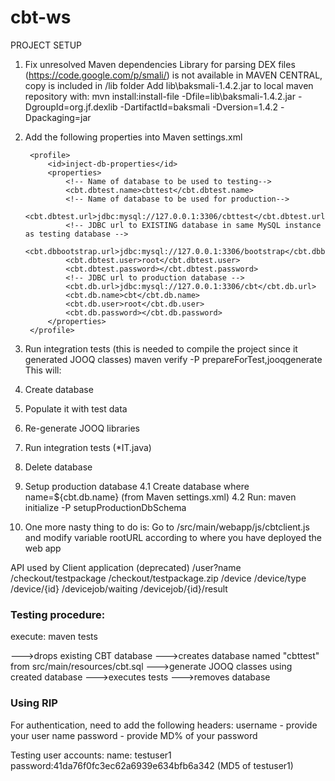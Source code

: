 cbt-ws
======

PROJECT SETUP
1. Fix unresolved Maven dependencies
Library for parsing DEX files (https://code.google.com/p/smali/) is not available in MAVEN CENTRAL, copy is included in /lib folder
Add lib\baksmali-1.4.2.jar to local maven repository with:
mvn install:install-file -Dfile=lib\baksmali-1.4.2.jar -DgroupId=org.jf.dexlib -DartifactId=baksmali -Dversion=1.4.2 -Dpackaging=jar

2. Add the following properties into Maven settings.xml

		<profile>
			<id>inject-db-properties</id>
			<properties>
				<!-- Name of database to be used to testing-->
				<cbt.dbtest.name>cbttest</cbt.dbtest.name>
				<!-- Name of database to be used for production-->				
				<cbt.dbtest.url>jdbc:mysql://127.0.0.1:3306/cbttest</cbt.dbtest.url>
				<!-- JDBC url to EXISTING database in same MySQL instance as testing database -->
				<cbt.dbbootstrap.url>jdbc:mysql://127.0.0.1:3306/bootstrap</cbt.dbbootstrap.url>
				<cbt.dbtest.user>root</cbt.dbtest.user>
				<cbt.dbtest.password></cbt.dbtest.password>
				<!-- JDBC url to production database -->
				<cbt.db.url>jdbc:mysql://127.0.0.1:3306/cbt</cbt.db.url>
				<cbt.db.name>cbt</cbt.db.name>
				<cbt.db.user>root</cbt.db.user>
				<cbt.db.password></cbt.db.password>
			</properties>
		</profile>

3. Run integration tests (this is needed to compile the project since it generated JOOQ classes)
maven verify -P prepareForTest,jooqgenerate
This will:
1. Create database
2. Populate it with test data
3. Re-generate JOOQ libraries
3. Run integration tests (*IT.java)
4. Delete database

4. Setup production database
4.1 Create database where name=${cbt.db.name} (from Maven settings.xml)
4.2 Run: maven initialize -P setupProductionDbSchema

5. One more nasty thing to do is:
Go to /src/main/webapp/js/cbtclient.js and modify variable rootURL according to where you have deployed the web app

API used by Client application (deprecated)
/user?name
/checkout/testpackage
/checkout/testpackage.zip
/device
/device/type
/device/{id}
/devicejob/waiting
/devicejob/{id}/result

### Testing procedure:
execute: maven tests

--->drops existing CBT database
--->creates database named "cbttest" from src/main/resources/cbt.sql
--->generate JOOQ classes using created database
--->executes tests
--->removes database

### Using RIP
For authentication, need to add the following headers:
username - provide your user name
password - provide MD% of your password

Testing user accounts:
name: testuser1 password:41da76f0fc3ec62a6939e634bfb6a342 (MD5 of testuser1)



